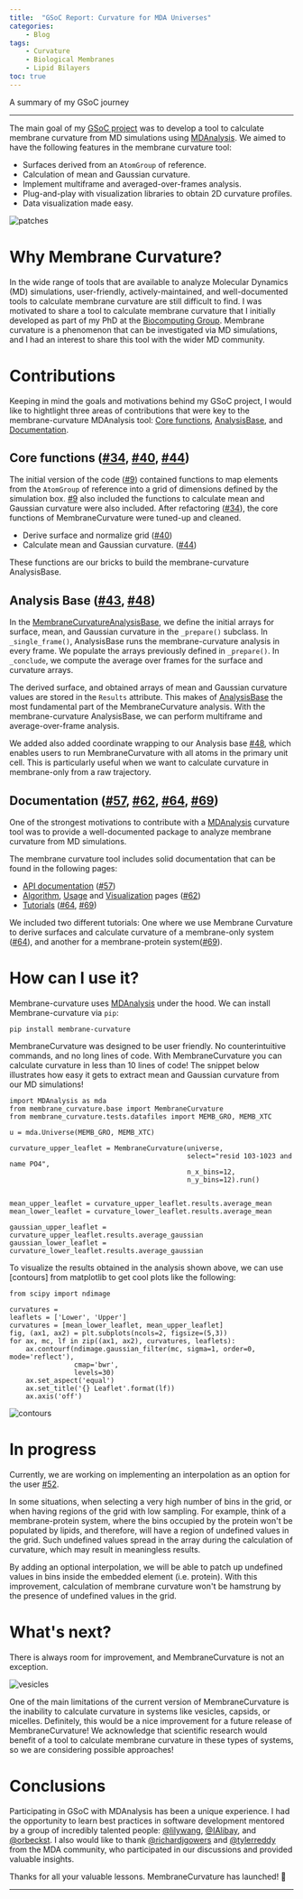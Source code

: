```yaml
---
title:  "GSoC Report: Curvature for MDA Universes"
categories:
    - Blog
tags:
    - Curvature
    - Biological Membranes
    - Lipid Bilayers
toc: true
---
```



A summary of my GSoC journey 

------------------------------
The main goal of my [GSoC project](https://summerofcode.withgoogle.com/projects/#5098282306502656)
was to develop a tool to calculate membrane curvature
from MD simulations using [MDAnalysis]. We
aimed to have the following features in the membrane curvature tool:

- Surfaces derived from an `AtomGroup` of reference.
- Calculation of mean and Gaussian curvature.
- Implement multiframe and averaged-over-frames analysis.
- Plug-and-play with visualization libraries to obtain 2D curvature profiles.
- Data visualization made easy.

![patches](../../assets/images/patches.png)
 

# Why Membrane Curvature?

In the wide range of tools that are available to analyze Molecular Dynamics (MD)
simulations, user-friendly, actively-maintained, and well-documented tools to
calculate membrane curvature are still difficult to find. I was motivated to
share a tool to calculate membrane curvature that I initially developed as part
of my PhD at the [Biocomputing Group](https://ucalgary.ca/biocomputing/home).
Membrane curvature is a phenomenon that can be investigated via MD simulations, and
I had an interest to share this tool with the wider MD community. 


# Contributions
Keeping in mind the goals and motivations behind my GSoC project,
I would like to hightlight three areas of contributions that were key to the
membrane-curvature MDAnalysis tool: [Core functions](#core-functions),
[AnalysisBase](#Analysis-base), and [Documentation](#documentation).

## Core functions ([#34], [#40], [#44])
The initial version of the code ([#9]) contained functions to map elements from the `AtomGroup` 
of reference into a grid of dimensions defined by the simulation box. [#9] also included the functions to
calculate mean and Gaussian curvature were also included. After refactoring ([#34]), the core functions 
of MembraneCurvature were tuned-up and cleaned.

- Derive surface and normalize grid ([#40])
- Calculate mean and Gaussian curvature. ([#44])

These functions are our bricks to build the membrane-curvature AnalysisBase.


## Analysis Base ([#43], [#48])

In the
[MembraneCurvatureAnalysisBase](https://github.com/MDAnalysis/membrane-curvature/blob/main/membrane_curvature/base.py),
we define the initial arrays for surface, mean, and Gaussian curvature in the
`_prepare()` subclass.  In `_single_frame()`, AnalysisBase runs the
membrane-curvature analysis in every frame. We populate the arrays previously
defined in `_prepare()`. In `_conclude`, we compute the average over frames for
the surface and curvature arrays.

The derived surface, and obtained arrays of mean and Gaussian curvature values
are stored in the `Results` attribute. This makes of [AnalysisBase] the most
fundamental part of the MembraneCurvature analysis. With the membrane-curvature
AnalysisBase, we can perform multiframe and average-over-frame analysis.

We added also added coordinate wrapping to our Analysis base [#48], which
enables users to run MembraneCurvature with all atoms in the primary unit cell.
This is particularly useful when we want to calculate curvature in membrane-only
from a raw trajectory.

## Documentation ([#57], [#62], [#64], [#69])
One of the strongest motivations to contribute with a [MDAnalysis] 
curvature tool was to provide a well-documented package 
to analyze membrane curvature from MD simulations.

The membrane curvature tool includes solid documentation that can be found in the
following pages:

- [API documentation](https://membrane-curvature.readthedocs.io/en/latest/api.html) ([#57])
- [Algorithm], [Usage] and [Visualization] pages ([#62])
- [Tutorials] ([#64], [#69])

We included two different tutorials: One where we use Membrane Curvature to
derive surfaces and calculate curvature of a membrane-only system ([#64]), and
another for a membrane-protein system([#69]).


# How can I use it?
Membrane-curvature uses [MDAnalysis] under the hood. We can install Membrane-curvature via `pip`:

```
pip install membrane-curvature
```

MembraneCurvature was designed to be user friendly. No counterintuitive commands,
and no long lines of code. With MembraneCurvature you can calculate curvature in less
than 10 lines of code! The snippet below illustrates how easy it gets to extract mean
and Gaussian curvature from our MD simulations!


```
import MDAnalysis as mda
from membrane_curvature.base import MembraneCurvature
from membrane_curvature.tests.datafiles import MEMB_GRO, MEMB_XTC

u = mda.Universe(MEMB_GRO, MEMB_XTC)

curvature_upper_leaflet = MembraneCurvature(universe,
                                            select="resid 103-1023 and name PO4",
                                            n_x_bins=12,
                                            n_y_bins=12).run()


mean_upper_leaflet = curvature_upper_leaflet.results.average_mean
mean_lower_leaflet = curvature_lower_leaflet.results.average_mean

gaussian_upper_leaflet = curvature_upper_leaflet.results.average_gaussian
gaussian_lower_leaflet = curvature_lower_leaflet.results.average_gaussian
```

To visualize the results obtained in the analysis shown above, we can use
[contours] from matplotlib to get cool plots like the following:

```
from scipy import ndimage

curvatures = 
leaflets = ['Lower', 'Upper']
curvatures = [mean_lower_leaflet, mean_upper_leaflet]
fig, (ax1, ax2) = plt.subplots(ncols=2, figsize=(5,3))
for ax, mc, lf in zip((ax1, ax2), curvatures, leaflets):
    ax.contourf(ndimage.gaussian_filter(mc, sigma=1, order=0, mode='reflect'),
                cmap='bwr',
                levels=30)
    ax.set_aspect('equal')
    ax.set_title('{} Leaflet'.format(lf))
    ax.axis('off')
```


![contours](../../assets/images/my_contours.png)


# In progress
Currently, we are working on implementing an interpolation as an option for the
user [#52].

In some situations, when selecting a very high number of bins in the grid, or
when having regions of the grid with low sampling. For example, think of a
membrane-protein system, where the bins occupied by the protein won't be
populated by lipids, and therefore, will have a region of undefined values in
the grid. Such undefined values spread in the array during the calculation of
curvature, which may result in meaningless results.

By adding an optional interpolation, we will be able to patch up undefined values 
in bins inside the embedded element (i.e. protein). With this improvement, calculation
of membrane curvature won't be hamstrung by the presence of undefined values in the grid.


# What's next?
There is always room for improvement, and MembraneCurvature is not an exception.

![vesicles](../../assets/images/vesicles.png)

One of the main limitations of the current version of MembraneCurvature is the
inability to calculate curvature in systems like vesicles, capsids, or micelles.
Definitely, this would be a nice improvement for a future release of
MembraneCurvature! We acknowledge that scientific research would benefit of a
tool to calculate membrane curvature in these types of systems, so we are
considering possible approaches!

# Conclusions
Participating in GSoC with MDAnalysis has been a unique experience. I had the
opportunity to learn best practices in software development mentored by a group
of incredibly talented people:
[@lilywang](https://github.com/lilyminium),
[@IAlibay](https://github.com/IAlibay), and
[@orbeckst](https://github.com/orbeckst). I also would like to thank
[@richardjgowers](https://github.com/richardjgowers) and 
[@tylerreddy](https://github.com/tylerjereddy) from the MDA community, who participated in our
discussions and provided valuable insights. 

Thanks for all your valuable lessons. MembraneCurvature has launched! 🚀

---
[#9]: https://github.com/MDAnalysis/membrane-curvature/pull/9
[#34]: https://github.com/MDAnalysis/membrane-curvature/pull/34
[#40]: https://github.com/MDAnalysis/membrane-curvature/pull/40
[#48]: https://github.com/MDAnalysis/membrane-curvature/pull/48
[#43]: https://github.com/MDAnalysis/membrane-curvature/pull/43
[#44]: https://github.com/MDAnalysis/membrane-curvature/pull/40
[#52]: https://github.com/MDAnalysis/membrane-curvature/pull/52
[#57]: https://github.com/MDAnalysis/membrane-curvature/pull/57
[#62]: https://github.com/MDAnalysis/membrane-curvature/pull/62
[#64]: https://github.com/MDAnalysis/membrane-curvature/pull/64
[#66]: https://github.com/MDAnalysis/membrane-curvature/pull/66
[#69]: https://github.com/MDAnalysis/membrane-curvature/pull/69

[MDAnalysis]: https://github.com/MDAnalysis
[Algorithm]: https://membrane-curvature.readthedocs.io/en/latest/source/pages/Algorithm.html
[Usage]: https://membrane-curvature.readthedocs.io/en/latest/source/pages/Usage.html
[Visualization]: https://membrane-curvature.readthedocs.io/en/latest/source/pages/Visualization.html
[Tutorials]: https://membrane-curvature.readthedocs.io/en/latest/source/pages/Tutorials.html
[AnalysisBase]: https://docs.mdanalysis.org/2.0.0-dev0/documentation_pages/analysis/base.html?highlight=base#analysis-building-blocks-mdanalysis-analysis-base